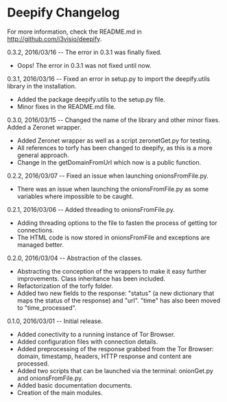 Deepify Changelog
=================

For more information, check the README.md in <http://github.com/i3visio/deepify>.

0.3.2, 2016/03/16 -- The error in 0.3.1 was finally fixed.
- Oops! The error in 0.3.1 was not fixed until now.

0.3.1, 2016/03/16 -- Fixed an error in setup.py to import the deepify.utils library in the installation.
- Added the package deepify.utils to the setup.py file.
- Minor fixes in the README.md file.

0.3.0, 2016/03/15 -- Changed the name of the library and other minor fixes. Added a Zeronet wrapper.
- Added Zeronet wrapper as well as a script zeronetGet.py for testing.
- All references to torfy has been changed to deepify, as this is a more general approach.
- Change in the getDomainFromUrl which now is a public function. 

0.2.2, 2016/03/07 -- Fixed an issue when launching onionsFromFile.py.
- There was an issue when launching the onionsFromFile.py as some variables where impossible to be caught.

0.2.1, 2016/03/06 -- Added threading to onionsFromFile.py.
- Adding threading options to the file to fasten the process of getting tor connections.
- The HTML code is now stored in onionsFromFile and exceptions are managed better.

0.2.0, 2016/03/04 -- Abstraction of the classes.
- Abstracting the conception of the wrappers to make it easy further improvements. Class inheritance has been included.
- Refactorization of the torfy folder.
- Added two new fields to the response: "status" (a new dictionary that maps the status of the response) and "url". "time" has also been moved to "time_processed".

0.1.0, 2016/03/01 -- Initial release.
- Added conectivity to a running instance of Tor Browser.
- Added configuration files with connection details.
- Added preprocessing of the response grabbed from the Tor Browser: domain, timestamp, headers, HTTP response and content are processed.
- Added two scripts that can be launched via the terminal: onionGet.py and onionsFromFile.py.
- Added basic documentation documents.
- Creation of the main modules.

